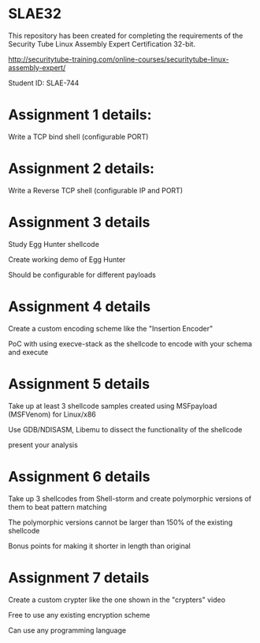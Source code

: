 # SLAE32
This repository has been created for completing the requirements of the 
Security Tube Linux Assembly Expert Certification 32-bit.

http://securitytube-training.com/online-courses/securitytube-linux-assembly-expert/

Student ID: SLAE-744



# Assignment 1 details:

Write a TCP bind shell (configurable PORT)

# Assignment 2 details:

Write a Reverse TCP shell (configurable IP and PORT)

# Assignment 3 details

Study Egg Hunter shellcode

Create working demo of Egg Hunter

Should be configurable for different payloads

# Assignment 4 details

Create a custom encoding scheme
like the "Insertion Encoder"

PoC with using execve-stack as the shellcode
to encode with your schema and execute

# Assignment 5 details

Take up at least 3 shellcode samples
created using MSFpayload (MSFVenom)
for Linux/x86


Use GDB/NDISASM, Libemu to dissect
the functionality of the shellcode

present your analysis

# Assignment 6 details

Take up 3 shellcodes from Shell-storm and
create polymorphic versions of them to beat
pattern matching

The polymorphic versions cannot be larger than
150% of the existing shellcode

Bonus points for making it shorter in length than
original

# Assignment 7 details

Create a custom crypter like the one
shown in the "crypters" video

Free to use any existing encryption
scheme

Can use any programming language
